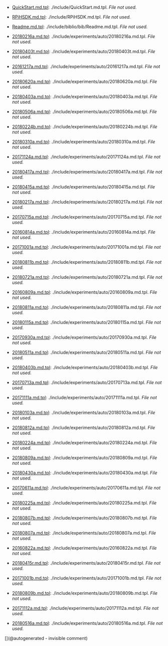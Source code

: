 * [QuickStart.md.tpl](/include/QuickStart.md.tpl): ./include/QuickStart.md.tpl. _File not used._

* [RPiHSDK.md.tpl](/include/RPiHSDK.md.tpl): ./include/RPiHSDK.md.tpl. _File not used._

* [Readme.md.tpl](/include/biblio/bib/Readme.md.tpl): ./include/biblio/bib/Readme.md.tpl. _File not used._

* [20180216a.md.tpl](/include/experiments/auto/20180216a.md.tpl): ./include/experiments/auto/20180216a.md.tpl. _File not used._

* [20180403t.md.tpl](/include/experiments/auto/20180403t.md.tpl): ./include/experiments/auto/20180403t.md.tpl. _File not used._

* [20161217a.md.tpl](/include/experiments/auto/20161217a.md.tpl): ./include/experiments/auto/20161217a.md.tpl. _File not used._

* [20180620a.md.tpl](/include/experiments/auto/20180620a.md.tpl): ./include/experiments/auto/20180620a.md.tpl. _File not used._

* [20180403a.md.tpl](/include/experiments/auto/20180403a.md.tpl): ./include/experiments/auto/20180403a.md.tpl. _File not used._

* [20180506a.md.tpl](/include/experiments/auto/20180506a.md.tpl): ./include/experiments/auto/20180506a.md.tpl. _File not used._

* [20180224b.md.tpl](/include/experiments/auto/20180224b.md.tpl): ./include/experiments/auto/20180224b.md.tpl. _File not used._

* [20180310a.md.tpl](/include/experiments/auto/20180310a.md.tpl): ./include/experiments/auto/20180310a.md.tpl. _File not used._

* [20171124a.md.tpl](/include/experiments/auto/20171124a.md.tpl): ./include/experiments/auto/20171124a.md.tpl. _File not used._

* [20180417a.md.tpl](/include/experiments/auto/20180417a.md.tpl): ./include/experiments/auto/20180417a.md.tpl. _File not used._

* [20180415a.md.tpl](/include/experiments/auto/20180415a.md.tpl): ./include/experiments/auto/20180415a.md.tpl. _File not used._

* [20180217a.md.tpl](/include/experiments/auto/20180217a.md.tpl): ./include/experiments/auto/20180217a.md.tpl. _File not used._

* [20170715a.md.tpl](/include/experiments/auto/20170715a.md.tpl): ./include/experiments/auto/20170715a.md.tpl. _File not used._

* [20160814a.md.tpl](/include/experiments/auto/20160814a.md.tpl): ./include/experiments/auto/20160814a.md.tpl. _File not used._

* [20171001a.md.tpl](/include/experiments/auto/20171001a.md.tpl): ./include/experiments/auto/20171001a.md.tpl. _File not used._

* [20180811b.md.tpl](/include/experiments/auto/20180811b.md.tpl): ./include/experiments/auto/20180811b.md.tpl. _File not used._

* [20180721a.md.tpl](/include/experiments/auto/20180721a.md.tpl): ./include/experiments/auto/20180721a.md.tpl. _File not used._

* [20160809a.md.tpl](/include/experiments/auto/20160809a.md.tpl): ./include/experiments/auto/20160809a.md.tpl. _File not used._

* [20180811a.md.tpl](/include/experiments/auto/20180811a.md.tpl): ./include/experiments/auto/20180811a.md.tpl. _File not used._

* [20180115a.md.tpl](/include/experiments/auto/20180115a.md.tpl): ./include/experiments/auto/20180115a.md.tpl. _File not used._

* [20170930a.md.tpl](/include/experiments/auto/20170930a.md.tpl): ./include/experiments/auto/20170930a.md.tpl. _File not used._

* [20180511a.md.tpl](/include/experiments/auto/20180511a.md.tpl): ./include/experiments/auto/20180511a.md.tpl. _File not used._

* [20180403b.md.tpl](/include/experiments/auto/20180403b.md.tpl): ./include/experiments/auto/20180403b.md.tpl. _File not used._

* [20170713a.md.tpl](/include/experiments/auto/20170713a.md.tpl): ./include/experiments/auto/20170713a.md.tpl. _File not used._

* [20171111a.md.tpl](/include/experiments/auto/20171111a.md.tpl): ./include/experiments/auto/20171111a.md.tpl. _File not used._

* [20180103a.md.tpl](/include/experiments/auto/20180103a.md.tpl): ./include/experiments/auto/20180103a.md.tpl. _File not used._

* [20180812a.md.tpl](/include/experiments/auto/20180812a.md.tpl): ./include/experiments/auto/20180812a.md.tpl. _File not used._

* [20180224a.md.tpl](/include/experiments/auto/20180224a.md.tpl): ./include/experiments/auto/20180224a.md.tpl. _File not used._

* [20180809a.md.tpl](/include/experiments/auto/20180809a.md.tpl): ./include/experiments/auto/20180809a.md.tpl. _File not used._

* [20180430a.md.tpl](/include/experiments/auto/20180430a.md.tpl): ./include/experiments/auto/20180430a.md.tpl. _File not used._

* [20170611a.md.tpl](/include/experiments/auto/20170611a.md.tpl): ./include/experiments/auto/20170611a.md.tpl. _File not used._

* [20180225a.md.tpl](/include/experiments/auto/20180225a.md.tpl): ./include/experiments/auto/20180225a.md.tpl. _File not used._

* [20180807b.md.tpl](/include/experiments/auto/20180807b.md.tpl): ./include/experiments/auto/20180807b.md.tpl. _File not used._

* [20180807a.md.tpl](/include/experiments/auto/20180807a.md.tpl): ./include/experiments/auto/20180807a.md.tpl. _File not used._

* [20160822a.md.tpl](/include/experiments/auto/20160822a.md.tpl): ./include/experiments/auto/20160822a.md.tpl. _File not used._

* [20180415r.md.tpl](/include/experiments/auto/20180415r.md.tpl): ./include/experiments/auto/20180415r.md.tpl. _File not used._

* [20171001b.md.tpl](/include/experiments/auto/20171001b.md.tpl): ./include/experiments/auto/20171001b.md.tpl. _File not used._

* [20180809b.md.tpl](/include/experiments/auto/20180809b.md.tpl): ./include/experiments/auto/20180809b.md.tpl. _File not used._

* [20171112a.md.tpl](/include/experiments/auto/20171112a.md.tpl): ./include/experiments/auto/20171112a.md.tpl. _File not used._

* [20180516a.md.tpl](/include/experiments/auto/20180516a.md.tpl): ./include/experiments/auto/20180516a.md.tpl. _File not used._



[](@autogenerated - invisible comment)
